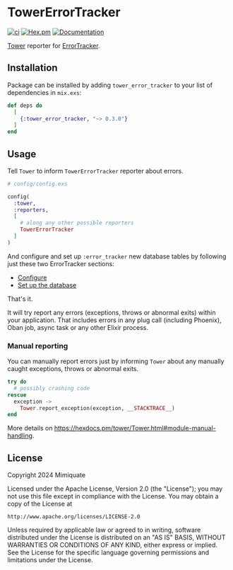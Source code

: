 # TowerErrorTracker

[![ci](https://github.com/mimiquate/tower_error_tracker/actions/workflows/ci.yml/badge.svg?branch=main)](https://github.com/mimiquate/tower_error_tracker/actions?query=branch%3Amain)
[![Hex.pm](https://img.shields.io/hexpm/v/tower_error_tracker.svg)](https://hex.pm/packages/tower_error_tracker)
[![Documentation](https://img.shields.io/badge/Documentation-purple.svg)](https://hexdocs.pm/tower_error_tracker)

[Tower](https://github.com/mimiquate/tower) reporter for [ErrorTracker](https://github.com/elixir-error-tracker/error-tracker).

## Installation

Package can be installed by adding `tower_error_tracker` to your list of dependencies in `mix.exs`:

```elixir
def deps do
  [
    {:tower_error_tracker, "~> 0.3.0"}
  ]
end
```

## Usage

Tell `Tower` to inform `TowerErrorTracker` reporter about errors.

```elixir
# config/config.exs

config(
  :tower,
  :reporters,
  [
    # along any other possible reporters
    TowerErrorTracker
  ]
)
```

And configure and set up `:error_tracker` new database tables by following just these two ErrorTracker sections:

- [Configure](https://github.com/elixir-error-tracker/error-tracker/blob/main/guides/Getting%20Started.md#configuring-errortracker)
- [Set up the database](https://github.com/elixir-error-tracker/error-tracker/blob/main/guides/Getting%20Started.md#setting-up-the-database)


That's it.

It will try report any errors (exceptions, throws or abnormal exits) within your application. That includes errors in
any plug call (including Phoenix), Oban job, async task or any other Elixir process.

### Manual reporting

You can manually report errors just by informing `Tower` about any manually caught exceptions, throws or abnormal exits.


```elixir
try do
  # possibly crashing code
rescue
  exception ->
    Tower.report_exception(exception, __STACKTRACE__)
end
```

More details on https://hexdocs.pm/tower/Tower.html#module-manual-handling.

## License

Copyright 2024 Mimiquate

Licensed under the Apache License, Version 2.0 (the "License");
you may not use this file except in compliance with the License.
You may obtain a copy of the License at

    http://www.apache.org/licenses/LICENSE-2.0

Unless required by applicable law or agreed to in writing, software
distributed under the License is distributed on an "AS IS" BASIS,
WITHOUT WARRANTIES OR CONDITIONS OF ANY KIND, either express or implied.
See the License for the specific language governing permissions and
limitations under the License.
